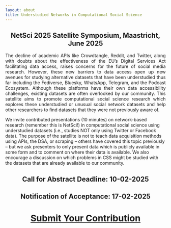 ```yaml
---
layout: about 
title: Understudied Networks in Computational Social Science
---
```


<h2><center>
NetSci 2025 Satellite Symposium, 
Maastricht, June 2025
</h2></center>
<p align="justify">
The decline of academic APIs like Crowdtangle, Reddit, and Twitter, along with doubts about the effectiveness of the EU’s Digital Services Act facilitating data access, raises concerns for the future of social media research. However, these new barriers to data access open up new avenues for studying alternative datasets that have been understudied thus far including the Fediverse, Bluesky, WhatsApp, Telegram, and the Podcast Ecosystem. Although these platforms have their own data accessibility challenges, existing datasets are often overlooked by our community. This satellite aims to promote computational social science research which explores these understudied or unusual social network datasets and help other researchers to find datasets that they were not previously aware of.

We invite contributed presentations (10 minutes) on network-based research (remember this is NetSci!) in computational social science using understudied datasets (i.e., studies NOT only using Twitter or Facebook data). The purpose of the satellite is not to teach data acquisition methods using APIs, the DSA, or scraping – others have covered this topic previously – but we ask presenters to only present data which is publicly available in some form and to comment on where their data is available. We also encourage a discussion on which problems in CSS might be studied with the datasets that are already available to our community.
</p>
<center>
<h2> Call for Abstract Deadline: 10-02-2025 </h2>
<h2> Notification of Acceptance: 17-02-2025 </h2>
<h1><a href="submission/" class="btn">Submit Your Contribution</a></h1>
</center>
